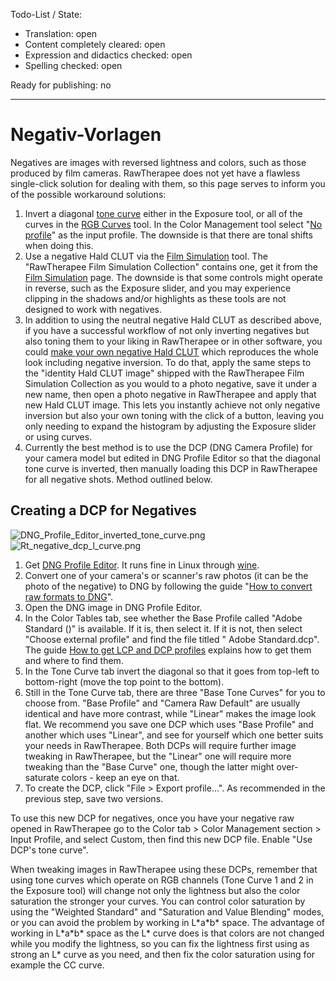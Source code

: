 Todo-List / State:

- Translation: open
- Content completely cleared: open
- Expression and didactics checked: open
- Spelling checked: open

Ready for publishing: no

------------------------------------------------------------------------

# Negativ-Vorlagen

Negatives are images with reversed lightness and colors, such as those
produced by film cameras. RawTherapee does not yet have a flawless
single-click solution for dealing with them, so this page serves to
inform you of the possible workaround solutions:

1.  Invert a diagonal [tone curve](Exposure#Tone_Curves "wikilink")
    either in the Exposure tool, or all of the curves in the [RGB
    Curves](RGB_Curves "wikilink") tool. In the Color Management tool
    select "[No profile](Color_Management#No_Profile "wikilink")" as the
    input profile. The downside is that there are tonal shifts when
    doing this.
2.  Use a negative Hald CLUT via the [Film
    Simulation](Film_Simulation "wikilink") tool. The "RawTherapee Film
    Simulation Collection" contains one, get it from the [Film
    Simulation](Film_Simulation "wikilink") page. The downside is that
    some controls might operate in reverse, such as the Exposure slider,
    and you may experience clipping in the shadows and/or highlights as
    these tools are not designed to work with negatives.
3.  In addition to using the neutral negative Hald CLUT as described
    above, if you have a successful workflow of not only inverting
    negatives but also toning them to your liking in RawTherapee or in
    other software, you could [make your own negative Hald
    CLUT](Film_Simulation#Make_Your_Own "wikilink") which reproduces the
    whole look including negative inversion. To do that, apply the same
    steps to the "identity Hald CLUT image" shipped with the RawTherapee
    Film Simulation Collection as you would to a photo negative, save it
    under a new name, then open a photo negative in RawTherapee and
    apply that new Hald CLUT image. This lets you instantly achieve not
    only negative inversion but also your own toning with the click of a
    button, leaving you only needing to expand the histogram by
    adjusting the Exposure slider or using curves.
4.  Currently the best method is to use the DCP (DNG Camera Profile) for
    your camera model but edited in DNG Profile Editor so that the
    diagonal tone curve is inverted, then manually loading this DCP in
    RawTherapee for all negative shots. Method outlined below.

## Creating a DCP for Negatives

![](DNG_Profile_Editor_inverted_tone_curve.png "DNG_Profile_Editor_inverted_tone_curve.png")
![](Rt_negative_dcp_l_curve.png "Rt_negative_dcp_l_curve.png")

1.  Get [DNG Profile
    Editor](http://www.adobe.com/support/downloads/detail.jsp?ftpID=5494).
    It runs fine in Linux through [wine](https://www.winehq.org/).
2.  Convert one of your camera's or scanner's raw photos (it can be the
    photo of the negative) to DNG by following the guide "[How to
    convert raw formats to
    DNG](How_to_convert_raw_formats_to_DNG "wikilink")".
3.  Open the DNG image in DNG Profile Editor.
4.  In the Color Tables tab, see whether the Base Profile called "Adobe
    Standard (*<your camera model>*)" is available. If it is, then
    select it. If it is not, then select "Choose external profile" and
    find the file titled "*<your camera model>* Adobe Standard.dcp". The
    guide [How to get LCP and DCP
    profiles](How_to_get_LCP_and_DCP_profiles "wikilink") explains how
    to get them and where to find them.
5.  In the Tone Curve tab invert the diagonal so that it goes from
    top-left to bottom-right (move the top point to the bottom).
6.  Still in the Tone Curve tab, there are three "Base Tone Curves" for
    you to choose from. "Base Profile" and "Camera Raw Default" are
    usually identical and have more contrast, while "Linear" makes the
    image look flat. We recommend you save one DCP which uses "Base
    Profile" and another which uses "Linear", and see for yourself which
    one better suits your needs in RawTherapee. Both DCPs will require
    further image tweaking in RawTherapee, but the "Linear" one will
    require more tweaking than the "Base Curve" one, though the latter
    might over-saturate colors - keep an eye on that.
7.  To create the DCP, click "File \> Export *<your camera model>*
    profile...". As recommended in the previous step, save two versions.

To use this new DCP for negatives, once you have your negative raw
opened in RawTherapee go to the Color tab \> Color Management section \>
Input Profile, and select Custom, then find this new DCP file. Enable
"Use DCP's tone curve".

When tweaking images in RawTherapee using these DCPs, remember that
using tone curves which operate on RGB channels (Tone Curve 1 and 2 in
the Exposure tool) will change not only the lightness but also the color
saturation the stronger your curves. You can control color saturation by
using the "Weighted Standard" and "Saturation and Value Blending" modes,
or you can avoid the problem by working in L\*a\*b\* space. The
advantage of working in L\*a\*b\* space as the L\* curve does is that
colors are not changed while you modify the lightness, so you can fix
the lightness first using as strong an L\* curve as you need, and then
fix the color saturation using for example the CC curve.